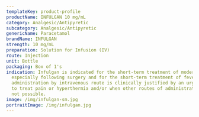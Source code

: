 ```yaml
---
templateKey: product-profile
productName: INFULGAN 10 mg/mL
category: Analgesic/Antipyretic
subcategory: Analgesic/Antipyretic
genericName: Paracetamol
brandName: INFULGAN
strength: 10 mg/mL
preparation: Solution for Infusion (IV)
route: Injection
unit: Bottle
packaging: Box of 1's
indication: Infulgan is indicated for the short-term treatment of moderate pain,
  especially following surgery and for the short-term treatment of fever, when
  administration by intravenous route is clinically justified by an urgent need
  to treat pain or hyperthermia and/or when other routes of administration are
  not possible.
image: /img/infulgan-sm.jpg
portraitImage: /img/infulgan.jpg
---
```

